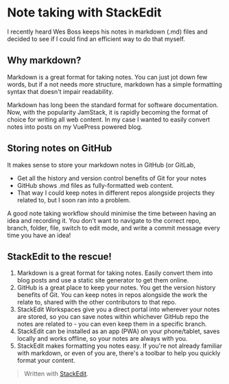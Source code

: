 # Note taking with StackEdit
I recently heard Wes Boss keeps his notes in markdown (.md) files and decided to see if I could find an efficient way to do that myself.

## Why markdown?
Markdown is a great format for taking notes. You can just jot down few words, but if a not needs more structure, markdown has a simple formatting syntax that doesn't impair readability. 

Markdown has long been the standard format for software documentation. Now, with the popularity JamStack, it is rapidly becoming the format of choice for writing all web content. In my case I wanted to easily convert notes into posts on my VuePress powered blog.

## Storing notes on GitHub
It makes sense to store your markdown notes in GitHub (or GitLab, 

 - Get all the history and version control benefits of Git for your notes
 - GitHub shows .md files as fully-formatted web content.
 - That way I could keep notes in different repos alongside projects they related to, but I soon ran into a problem.

A good note taking workflow should minimise the time between having an idea and recording it. You don't want to navigate to the correct repo, branch, folder, file, switch to edit mode, and write a commit message every time you have an idea!

## StackEdit to the rescue!

1. Markdown is a great format for taking notes. Easily convert them into blog posts and use a static site generator to get them online.
2. GitHub is a great place to keep your notes. You get the version history benefits of Git. You can keep notes in repos alongside the work the relate to, shared with the other contributors to that repo.
3. StackEdit Workspaces give you a direct portal into wherever your notes are stored, so you can save notes within whichever GitHub repo the notes are related to - you can even keep them in a specific branch. 
4. StackEdit can be installed as an app (PWA) on your phone/tablet, saves locally and works offline, so your notes are always with you.
5. StackEdit makes formatting you notes easy. If you're not already familiar with markdown, or even of you are, there's a toolbar to help you quickly format your content.



> Written with [StackEdit](https://stackedit.io/).
<!--stackedit_data:
eyJoaXN0b3J5IjpbLTE5ODEwNzg3NjAsLTk1MDY1MzM0OSwtMT
IzMDAyMDE0NSwtMjA0NDczMzIyXX0=
-->